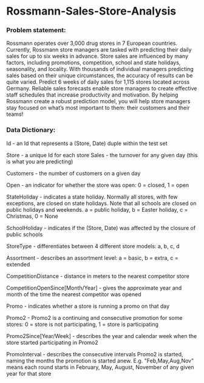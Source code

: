 # Rossmann-Sales-Store-Analysis

### Problem statement: 
Rossmann operates over 3,000 drug stores in 7 European countries. Currently, Rossmann store managers are tasked with predicting their daily sales for up to six weeks in advance. Store sales are influenced by many factors, including promotions, competition, school and state holidays, seasonality, and locality. With thousands of individual managers predicting sales based on their unique circumstances, the accuracy of results can be quite varied. Predict 6 weeks of daily sales for 1,115 stores located across Germany. Reliable sales forecasts enable store managers to create effective staff schedules that increase productivity and motivation. By helping Rossmann create a robust prediction model, you will help store managers stay focused on what’s most important to them: their customers and their teams!

### Data Dictionary:

Id - an Id that represents a (Store, Date) duple within the test set

Store - a unique Id for each store Sales - the turnover for any given day (this is what you are predicting) 

Customers - the number of customers on a given day 

Open - an indicator for whether the store was open: 0 = closed, 1 = open 

StateHoliday - indicates a state holiday. Normally all stores, with few exceptions, are closed on state holidays. Note that all schools are closed on public holidays and weekends. a = public holiday, b = Easter holiday, c = Christmas, 0 = None 

SchoolHoliday - indicates if the (Store, Date) was affected by the closure of public schools 

StoreType - differentiates between 4 different store models: a, b, c, d 

Assortment - describes an assortment level: a = basic, b = extra, c = extended 

CompetitionDistance - distance in meters to the nearest competitor store 

CompetitionOpenSince[Month/Year] - gives the approximate year and month of the time the nearest competitor was opened 

Promo - indicates whether a store is running a promo on that day 

Promo2 - Promo2 is a continuing and consecutive promotion for some stores: 0 = store is not participating, 1 = store is participating 

Promo2Since[Year/Week] - describes the year and calendar week when the store started participating in Promo2 

PromoInterval - describes the consecutive intervals Promo2 is started, naming the months the promotion is started anew. E.g. "Feb,May,Aug,Nov" means each round starts in February, May, August, November of any given year for that store
